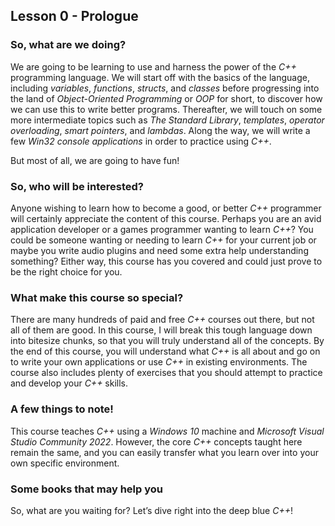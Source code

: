 ## Lesson 0 - Prologue

### So, what are we doing?

We are going to be learning to use and harness the power of the <i>C++</i> programming language. We will start off with the basics of the language, including <i>variables</i>, <i>functions</i>, <i>structs</i>, and <i>classes</i> before progressing into the land of <i>Object-Oriented Programming</i> or <i>OOP</i> for short, to discover how we can use this to write better programs. 
Thereafter, we will touch on some more intermediate topics such as <i>The Standard Library</i>, <i>templates</i>, <i>operator overloading</i>, <i>smart pointers</i>, and <i>lambdas</i>. Along the way, we will write a few <i>Win32 console applications</i> in order to practice using <i>C++</i>.

But most of all, we are going to have fun!

### So, who will be interested?

Anyone wishing to learn how to become a good, or better <i>C++</i> programmer will certainly appreciate the content of this course. Perhaps you are an avid application developer or a games programmer wanting to learn <i>C++</i>? You could be someone wanting or needing to learn <i>C++</i> for your current job or maybe you write audio plugins and need some extra help understanding something? Either way, this course has you covered and could just prove to be the right choice for you.

### What make this course so special?

There are many hundreds of paid and free <i>C++</i> courses out there, but not all of them are good. In this course, I will break this tough language down into bitesize chunks, so that you will truly understand all of the concepts. By the end of this course, you will understand what <i>C++</i> is all about and go on to write your own applications or use <i>C++</i> in existing environments. The course also includes plenty of exercises that you should attempt to practice and develop your <i>C++</i> skills.

### A few things to note!

This course teaches <i>C++</i> using a <i>Windows 10</i> machine and <i>Microsoft Visual Studio Community 2022</i>. However, the core <i>C++</i> concepts taught here remain the same, and you can easily transfer what you learn over into your own specific environment.

### Some books that may help you

So, what are you waiting for? Let’s dive right into the deep blue <i>C++</i>!

